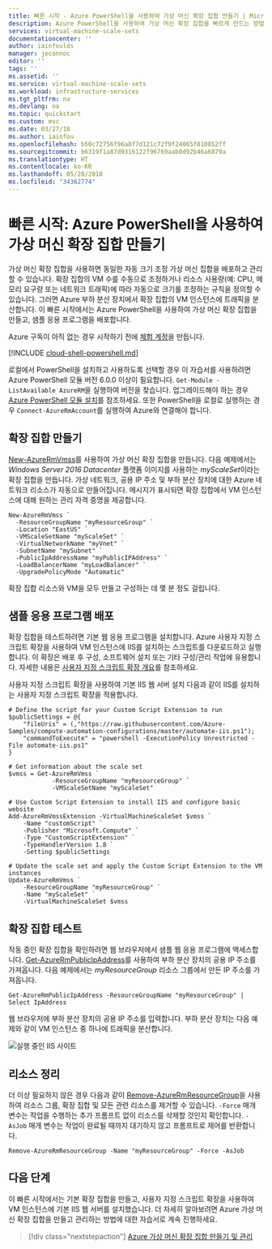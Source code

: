 ```yaml
---
title: 빠른 시작 - Azure PowerShell을 사용하여 가상 머신 확장 집합 만들기 | Microsoft Docs
description: Azure PowerShell을 사용하여 가상 머신 확장 집합을 빠르게 만드는 방법을 알아봅니다
services: virtual-machine-scale-sets
documentationcenter: ''
author: iainfoulds
manager: jeconnoc
editor: ''
tags: ''
ms.assetid: ''
ms.service: virtual-machine-scale-sets
ms.workload: infrastructure-services
ms.tgt_pltfrm: na
ms.devlang: na
ms.topic: quickstart
ms.custom: mvc
ms.date: 03/27/18
ms.author: iainfou
ms.openlocfilehash: b50c72756f96a8f7d121c72f9f24065f810852ff
ms.sourcegitcommit: b6319f1a87d9316122f96769aab0d92b46a6879a
ms.translationtype: HT
ms.contentlocale: ko-KR
ms.lasthandoff: 05/20/2018
ms.locfileid: "34362774"
---
```

# <a name="quickstart-create-a-virtual-machine-scale-set-with-azure-powershell"></a>빠른 시작: Azure PowerShell을 사용하여 가상 머신 확장 집합 만들기
가상 머신 확장 집합을 사용하면 동일한 자동 크기 조정 가상 머신 집합을 배포하고 관리할 수 있습니다. 확장 집합의 VM 수를 수동으로 조정하거나 리소스 사용량(예: CPU, 메모리 요구량 또는 네트워크 트래픽)에 따라 자동으로 크기를 조정하는 규칙을 정의할 수 있습니다. 그러면 Azure 부하 분산 장치에서 확장 집합의 VM 인스턴스에 트래픽을 분산합니다. 이 빠른 시작에서는 Azure PowerShell을 사용하여 가상 머신 확장 집합을 만들고, 샘플 응용 프로그램을 배포합니다.

Azure 구독이 아직 없는 경우 시작하기 전에 [체험 계정](https://azure.microsoft.com/free/?WT.mc_id=A261C142F)을 만듭니다.

[!INCLUDE [cloud-shell-powershell.md](../../includes/cloud-shell-powershell.md)]

로컬에서 PowerShell을 설치하고 사용하도록 선택할 경우 이 자습서를 사용하려면 Azure PowerShell 모듈 버전 6.0.0 이상이 필요합니다. `Get-Module -ListAvailable AzureRM`을 실행하여 버전을 찾습니다. 업그레이드해야 하는 경우 [Azure PowerShell 모듈 설치](/powershell/azure/install-azurerm-ps)를 참조하세요. 또한 PowerShell을 로컬로 실행하는 경우 `Connect-AzureRmAccount`를 실행하여 Azure와 연결해야 합니다.


## <a name="create-a-scale-set"></a>확장 집합 만들기
[New-AzureRmVmss](/powershell/module/azurerm.compute/new-azurermvmss)를 사용하여 가상 머신 확장 집합을 만듭니다. 다음 예제에서는 *Windows Server 2016 Datacenter* 플랫폼 이미지를 사용하는 *myScaleSet*이라는 확장 집합을 만듭니다. 가상 네트워크, 공용 IP 주소 및 부하 분산 장치에 대한 Azure 네트워크 리소스가 자동으로 만들어집니다. 메시지가 표시되면 확장 집합에서 VM 인스턴스에 대해 원하는 관리 자격 증명을 제공합니다.

```azurepowershell-interactive
New-AzureRmVmss `
  -ResourceGroupName "myResourceGroup" `
  -Location "EastUS" `
  -VMScaleSetName "myScaleSet" `
  -VirtualNetworkName "myVnet" `
  -SubnetName "mySubnet" `
  -PublicIpAddressName "myPublicIPAddress" `
  -LoadBalancerName "myLoadBalancer" `
  -UpgradePolicyMode "Automatic"
```

확장 집합 리소스와 VM을 모두 만들고 구성하는 데 몇 분 정도 걸립니다.


## <a name="deploy-sample-application"></a>샘플 응용 프로그램 배포
확장 집합을 테스트하려면 기본 웹 응용 프로그램을 설치합니다. Azure 사용자 지정 스크립트 확장을 사용하여 VM 인스턴스에 IIS를 설치하는 스크립트를 다운로드하고 실행합니다. 이 확장은 배포 후 구성, 소프트웨어 설치 또는 기타 구성/관리 작업에 유용합니다. 자세한 내용은 [사용자 지정 스크립트 확장 개요](../virtual-machines/windows/extensions-customscript.md)를 참조하세요.

사용자 지정 스크립트 확장을 사용하여 기본 IIS 웹 서버 설치 다음과 같이 IIS를 설치하는 사용자 지정 스크립트 확장을 적용합니다.

```azurepowershell-interactive
# Define the script for your Custom Script Extension to run
$publicSettings = @{
    "fileUris" = (,"https://raw.githubusercontent.com/Azure-Samples/compute-automation-configurations/master/automate-iis.ps1");
    "commandToExecute" = "powershell -ExecutionPolicy Unrestricted -File automate-iis.ps1"
}

# Get information about the scale set
$vmss = Get-AzureRmVmss `
            -ResourceGroupName "myResourceGroup" `
            -VMScaleSetName "myScaleSet"

# Use Custom Script Extension to install IIS and configure basic website
Add-AzureRmVmssExtension -VirtualMachineScaleSet $vmss `
    -Name "customScript" `
    -Publisher "Microsoft.Compute" `
    -Type "CustomScriptExtension" `
    -TypeHandlerVersion 1.8 `
    -Setting $publicSettings

# Update the scale set and apply the Custom Script Extension to the VM instances
Update-AzureRmVmss `
    -ResourceGroupName "myResourceGroup" `
    -Name "myScaleSet" `
    -VirtualMachineScaleSet $vmss
```


## <a name="test-your-scale-set"></a>확장 집합 테스트
작동 중인 확장 집합을 확인하려면 웹 브라우저에서 샘플 웹 응용 프로그램에 액세스합니다. [Get-AzureRmPublicIpAddress](/powershell/module/azurerm.network/get-azurermpublicipaddress)를 사용하여 부하 분산 장치의 공용 IP 주소를 가져옵니다. 다음 예제에서는 *myResourceGroup* 리소스 그룹에서 만든 IP 주소를 가져옵니다.

```azurepowershell-interactive
Get-AzureRmPublicIpAddress -ResourceGroupName "myResourceGroup" | Select IpAddress
```

웹 브라우저에 부하 분산 장치의 공용 IP 주소를 입력합니다. 부하 분산 장치는 다음 예제와 같이 VM 인스턴스 중 하나에 트래픽을 분산합니다.

![실행 중인 IIS 사이트](./media/virtual-machine-scale-sets-create-powershell/running-iis-site.png)


## <a name="clean-up-resources"></a>리소스 정리
더 이상 필요하지 않은 경우 다음과 같이 [Remove-AzureRmResourceGroup](/powershell/module/azurerm.resources/remove-azurermresourcegroup)을 사용하여 리소스 그룹, 확장 집합 및 모든 관련 리소스를 제거할 수 있습니다. `-Force` 매개 변수는 작업을 수행하는 추가 프롬프트 없이 리소스를 삭제할 것인지 확인합니다. `-AsJob` 매개 변수는 작업이 완료될 때까지 대기하지 않고 프롬프트로 제어를 반환합니다.

```azurepowershell-interactive
Remove-AzureRmResourceGroup -Name "myResourceGroup" -Force -AsJob
```


## <a name="next-steps"></a>다음 단계
이 빠른 시작에서는 기본 확장 집합을 만들고, 사용자 지정 스크립트 확장을 사용하여 VM 인스턴스에 기본 IIS 웹 서버를 설치했습니다. 더 자세히 알아보려면 Azure 가상 머신 확장 집합을 만들고 관리하는 방법에 대한 자습서로 계속 진행하세요.

> [!div class="nextstepaction"]
> [Azure 가상 머신 확장 집합 만들기 및 관리](tutorial-create-and-manage-powershell.md)
